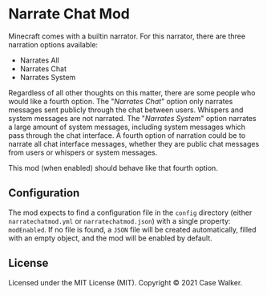 # Narrate Chat Mod

Minecraft comes with a builtin narrator. For this narrator, there are three narration options available:

* Narrates All
* Narrates Chat
* Narrates System

Regardless of all other thoughts on this matter, there are some people who would like a fourth option. The "_Narrates 
Chat_" option only narrates messages sent publicly through the chat between users. Whispers and system messages are not
narrated. The "_Narrates System_" option narrates a large amount of system messages, including system messages which
pass through the chat interface. A fourth option of narration could be to narrate all chat interface messages, whether
they are public chat messages from users or whispers or system messages.

This mod (when enabled) should behave like that fourth option.

## Configuration

The mod expects to find a configuration file in the `config` directory (either `narratechatmod.yml` or
`narratechatmod.json`) with a single property: `modEnabled`. If no file is found, a `JSON` file will be created
automatically, filled with an empty object, and the mod will be enabled by default.

## License

Licensed under the MIT License (MIT). Copyright © 2021 Case Walker.